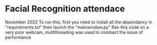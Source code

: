 # Facial Recognition attendace
November 2022
To run this, first you need to install all the dependancy in "requirements.txt"
then launch the "mainwindow.py"
Ran this code on a very poor webcam, multithreading was used to combact the issue of performance

